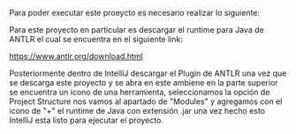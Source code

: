 Para poder executar este proeycto es necesario 
realizar lo siguiente:

Para este proyecto en particular es descargar el runtime
para Java de ANTLR el cual se encuentra en el siguiente link:

https://www.antlr.org/download.html

Posteriormente dentro de IntelliJ descargar el Plugin de ANTLR
una vez que se descarga este proyecto y se abra en este ambiene 
en la parte superior se encuentra un icono de una herramienta, 
seleccionamos la opción de Project Structure nos vamos al apartado de
"Modules" y agregamos con el icono de "+" el runtime de Java
con extensión .jar una vez hecho esto IntelliJ esta listo para ejecutar 
el proyecto.
